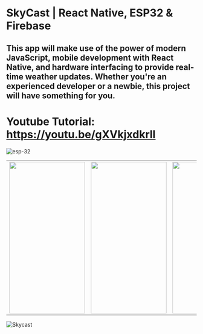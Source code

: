 # SkyCast | React Native, ESP32 & Firebase

## This app will make use of the power of modern JavaScript, mobile development with React Native, and hardware interfacing to provide real-time weather updates. Whether you're an experienced developer or a newbie, this project will have something for you.

# Youtube Tutorial: https://youtu.be/gXVkjxdkrlI


![esp-32](https://github.com/galbraithmedia1/SkyCast/assets/59584919/61c28cd6-8aa8-4690-8d3b-ee814870b6b3)

<table>
  <tr>
    <td><img src="https://github.com/galbraithmedia1/SkyCast/assets/59584919/f76f98cd-0a6c-48ed-a9b2-2a131359149c" width=200 height=400></td>
    <td><img src="https://github.com/galbraithmedia1/SkyCast/assets/59584919/2c04452d-2672-4045-bb89-2fab3b60b972" width=200 height=400></td>
    <td><img src="https://github.com/galbraithmedia1/SkyCast/assets/59584919/2e32ad37-7298-4dde-b204-e8dc3c3bd11b" width=200 height=400></td>
    <td><img src="https://github.com/galbraithmedia1/SkyCast/assets/59584919/d342ca77-f5eb-41fc-8923-1cdc3c082011" width=200 height=400></td>
  </tr>
 </table>
 


![Skycast](https://github.com/galbraithmedia1/SkyCast/assets/59584919/5828ba4b-66a4-46ba-99dc-eba9156ce751)


